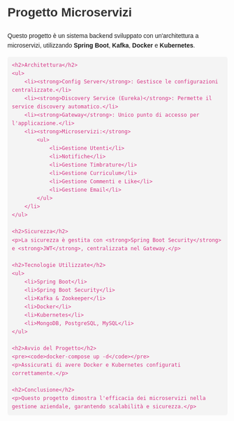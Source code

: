 <!DOCTYPE html>
<html lang="it">
<head>
    <meta charset="UTF-8">
    <meta name="viewport" content="width=device-width, initial-scale=1.0">
    <title>README - Progetto Microservizi</title>
    <style>
        body { font-family: Arial, sans-serif; line-height: 1.6; margin: 20px; }
        h1, h2, h3 { color: #333; }
        pre { background: #f4f4f4; padding: 10px; border-radius: 5px; }
        code { font-family: monospace; color: #d63384; }
    </style>
</head>
<body>
    <h1>Progetto Microservizi</h1>
    <p>Questo progetto è un sistema backend sviluppato con un'architettura a microservizi, utilizzando <strong>Spring Boot</strong>, <strong>Kafka</strong>, <strong>Docker</strong> e <strong>Kubernetes</strong>.</p>

    <h2>Architettura</h2>
    <ul>
        <li><strong>Config Server</strong>: Gestisce le configurazioni centralizzate.</li>
        <li><strong>Discovery Service (Eureka)</strong>: Permette il service discovery automatico.</li>
        <li><strong>Gateway</strong>: Unico punto di accesso per l'applicazione.</li>
        <li><strong>Microservizi:</strong>
            <ul>
                <li>Gestione Utenti</li>
                <li>Notifiche</li>
                <li>Gestione Timbrature</li>
                <li>Gestione Curriculum</li>
                <li>Gestione Commenti e Like</li>
                <li>Gestione Email</li>
            </ul>
        </li>
    </ul>

    <h2>Sicurezza</h2>
    <p>La sicurezza è gestita con <strong>Spring Boot Security</strong> e <strong>JWT</strong>, centralizzata nel Gateway.</p>

    <h2>Tecnologie Utilizzate</h2>
    <ul>
        <li>Spring Boot</li>
        <li>Spring Boot Security</li>
        <li>Kafka & Zookeeper</li>
        <li>Docker</li>
        <li>Kubernetes</li>
        <li>MongoDB, PostgreSQL, MySQL</li>
    </ul>

    <h2>Avvio del Progetto</h2>
    <pre><code>docker-compose up -d</code></pre>
    <p>Assicurati di avere Docker e Kubernetes configurati correttamente.</p>

    <h2>Conclusione</h2>
    <p>Questo progetto dimostra l'efficacia dei microservizi nella gestione aziendale, garantendo scalabilità e sicurezza.</p>
</body>
</html>
